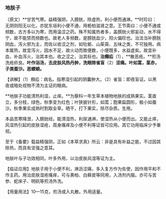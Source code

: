 ### 地肤子

〔原文〕**甘苦气寒。益精强阴，入膀胱，除虚热，利小便而通淋。**时珍曰：无阴则阳无以化，亦犹东垣利小便不通，用栀柏滋肾之意。王节斋曰：小便不通或频数，古方多以为寒，而用温涩之药。殊不知属热者多，盖膀胱火邪妄动，水不得宁，故不能禁而频数也。故老人多频数，是膀胱血少，阳火偏旺也。治法当补膀胱阴血，泻火邪为主，而佐以收涩之剂，如牡蛎、山茱萸、五味之类，不可独用。病本属热，故宜泻火，因水不足，故火动而致便数，小便既多，水益虚矣。故宜补血，补血泻火，治其本也。收之涩之，治其标也。**治㿗疝**（1），**散恶疮。**煎汤洗疮疥良。**叶作浴汤，去皮肤风热丹肿，洗眼除雀盲**（2）**涩痛。叶如蒿，茎赤，子类蚕沙。恶螵蛸。**

【讲解】（1）㿗疝：病名。指寒湿引起的阴囊肿大。（2）雀盲：即夜盲证。以黑夜或暗处视物不清为主证的眼病。

**地肤子功能清热利湿，止痒。**为藜科一年生草本植物地肤的成熟果实。茎直立，多分枝，绿色，秋季变为红色；叶狭披针形，如蒿；胞果扁圆形，极小如蚕沙。秋季果实成熟时割取全草。晒干，打下果实，除尽杂质。生用。

本品苦寒降泄，入膀胱经。能清湿热，利尿通淋，使湿热从小便而出。又能止痒，风湿热引起的皮肤湿疮，周身瘙痒及小便不利等证皆可应用。其它功用临床少予重视。

至于《备要》载益精强阴，正如《本草求真》所云：非是具有补益之能，不过因其除热，而具有坚强之意耳。

地肤叶与子功效相同，叶多外用，以治皮肤风湿等证为主。

【临证应用】地肤子用于小便不利，淋沥涩痛，多入复方作为佐使，因作用平和不作主药。用治皮肤湿疮瘙痒，可与黄柏、白藓皮等同用，入汤剂内服。亦可与苦参、蛇床子、明矾等煎汤外洗。

【用量用法】10—15克，煎汤或入丸散。外用适量。
